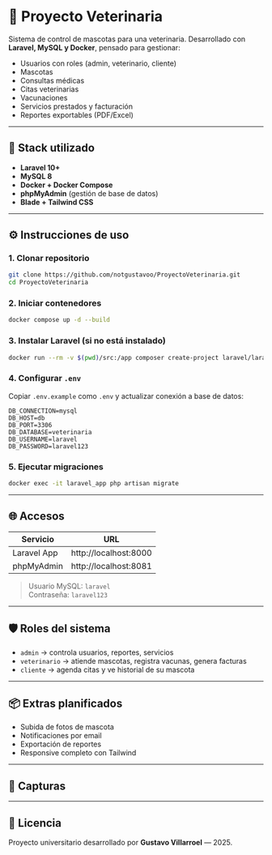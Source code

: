 # 🐾 Proyecto Veterinaria

Sistema de control de mascotas para una veterinaria. Desarrollado con **Laravel, MySQL y Docker**, pensado para gestionar:

- Usuarios con roles (admin, veterinario, cliente)
- Mascotas
- Consultas médicas
- Citas veterinarias
- Vacunaciones
- Servicios prestados y facturación
- Reportes exportables (PDF/Excel)

---

## 🚀 Stack utilizado

- **Laravel 10+**
- **MySQL 8**
- **Docker + Docker Compose**
- **phpMyAdmin** (gestión de base de datos)
- **Blade + Tailwind CSS**

---

## ⚙️ Instrucciones de uso

### 1. Clonar repositorio

```bash
git clone https://github.com/notgustavoo/ProyectoVeterinaria.git
cd ProyectoVeterinaria
```

### 2. Iniciar contenedores

```bash
docker compose up -d --build
```

### 3. Instalar Laravel (si no está instalado)

```bash
docker run --rm -v $(pwd)/src:/app composer create-project laravel/laravel .
```

### 4. Configurar `.env`

Copiar `.env.example` como `.env` y actualizar conexión a base de datos:

```
DB_CONNECTION=mysql
DB_HOST=db
DB_PORT=3306
DB_DATABASE=veterinaria
DB_USERNAME=laravel
DB_PASSWORD=laravel123
```

### 5. Ejecutar migraciones

```bash
docker exec -it laravel_app php artisan migrate
```

---

## 🌐 Accesos

| Servicio     | URL                       |
|--------------|---------------------------|
| Laravel App  | http://localhost:8000     |
| phpMyAdmin   | http://localhost:8081     |

> Usuario MySQL: `laravel`  
> Contraseña: `laravel123`

---

## 🛡️ Roles del sistema

- `admin` → controla usuarios, reportes, servicios
- `veterinario` → atiende mascotas, registra vacunas, genera facturas
- `cliente` → agenda citas y ve historial de su mascota

---

## 📦 Extras planificados

- Subida de fotos de mascota
- Notificaciones por email
- Exportación de reportes
- Responsive completo con Tailwind

---

## 📸 Capturas



---

## 🤝 Licencia

Proyecto universitario desarrollado por **Gustavo Villarroel** — 2025.
